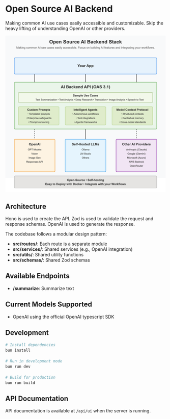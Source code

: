 # Open Source AI Backend

Making common AI use cases easily accessible and customizable. Skip the heavy lifting of understanding OpenAI or other providers.

![AI Backend Architecture Diagram](images/ai-backend-diagram.png)


## Architecture

Hono is used to create the API.
Zod is used to validate the request and response schemas.
OpenAI is used to generate the response.

The codebase follows a modular design pattern:

- **src/routes/**: Each route is a separate module
- **src/services/**: Shared services (e.g., OpenAI integration)  
- **src/utils/**: Shared utility functions
- **src/schemas/**: Shared Zod schemas

## Available Endpoints

- **/summarize**: Summarize text

## Current Models Supported

- OpenAI using the official OpenAI typescript SDK

## Development

```bash
# Install dependencies
bun install

# Run in development mode
bun run dev

# Build for production
bun run build
```

## API Documentation

API documentation is available at `/api/ui` when the server is running.
